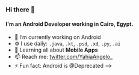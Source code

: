 ### Hi there 👋


#### I'm an Android Developer working in Cairo, Egypt.

- 🔭 I’m currently working on Android
- ⚙️ I use daily: `.java`, `.kt`, `.psd`, `.xd`, `.py`, `.ai`
- 🌱 Learning all about **Mobile Apps**
- 📫 Reach me: [twitter.com/YahiaAngelo_](https://twitter.com/YahiaAngelo_)
- ⚡ Fun fact: Android is @Deprecated 
-->
